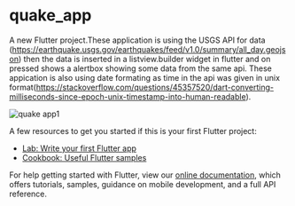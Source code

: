 # quake_app

A new Flutter project.These application is using the USGS API for data (https://earthquake.usgs.gov/earthquakes/feed/v1.0/summary/all_day.geojson)
then the data is inserted in a listview.builder widget in flutter and on pressed  shows a alertbox showing some data from the same api.
These appication is also using date formating as time in the api was given in unix format(https://stackoverflow.com/questions/45357520/dart-converting-milliseconds-since-epoch-unix-timestamp-into-human-readable). 



![quake app1](https://user-images.githubusercontent.com/42839360/58881038-ee52ee80-86f6-11e9-9f2f-447c600c706c.JPG)

A few resources to get you started if this is your first Flutter project:

- [Lab: Write your first Flutter app](https://flutter.io/docs/get-started/codelab)
- [Cookbook: Useful Flutter samples](https://flutter.io/docs/cookbook)

For help getting started with Flutter, view our 
[online documentation](https://flutter.io/docs), which offers tutorials, 
samples, guidance on mobile development, and a full API reference.
